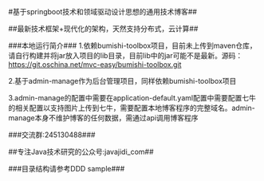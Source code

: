 #基于springboot技术和领域驱动设计思想的通用技术博客##

##最新技术框架+现代化的架构，天然支持分布式，云计算##


###本地运行简介###
1.依赖bumishi-toolbox项目，目前未上传到maven仓库，请自行构建并将jar放入项目的lib目录，目前lib中的jar可能不是最新。源码：https://git.oschina.net/mvc-easy/bumishi-toolbox.git

2.基于admin-manage作为后台管理项目，同样依赖bumishi-toolbox项目

3.admin-manage的配置中需要在application-default.yaml配置中需要配置七牛的相关配置以支持图片上传到七牛，需要配置本地博客程序的完整域名。admin-manage本身不维护博客的任何数据，需通过api调用博客程序

###交流群:245130488###


##专注Java技术研究的公众号:javajidi_com##

###目录结构请参考DDD sample###


